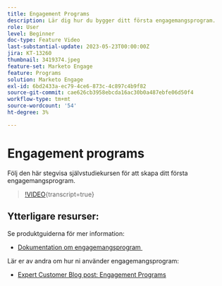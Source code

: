 ```yaml
---
title: Engagement Programs
description: Lär dig hur du bygger ditt första engagemangsprogram.
role: User
level: Beginner
doc-type: Feature Video
last-substantial-update: 2023-05-23T00:00:00Z
jira: KT-13260
thumbnail: 3419374.jpeg
feature-set: Marketo Engage
feature: Programs
solution: Marketo Engage
exl-id: 6bd2433a-ec79-4ce6-873c-4c897c4b9f82
source-git-commit: cae626cb3958ebcda16ac30b0a487ebfe06d50f4
workflow-type: tm+mt
source-wordcount: '54'
ht-degree: 3%

---
```


# Engagement programs

Följ den här stegvisa självstudiekursen för att skapa ditt första engagemangsprogram.

>[!VIDEO](https://video.tv.adobe.com/v/3419374/?learn=on){transcript=true}

## Ytterligare resurser:

Se produktguiderna för mer information:

* [Dokumentation om engagemangsprogram &#x200B;](https://experienceleague.adobe.com/docs/marketo/using/product-docs/email-marketing/drip-nurturing/creating-an-engagement-program/understanding-engagement-programs.html?lang=en)

Lär er av andra om hur ni använder engagemangsprogram:

* [Expert Customer Blog post: Engagement Programs](https://nation.marketo.com/t5/product-blogs/marketo-success-series-engagement-programs/ba-p/301712)
